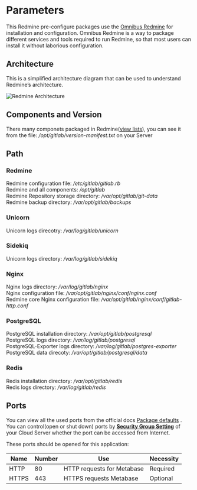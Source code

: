 # Parameters

This Redmine pre-configure packages use the [Omnibus Redmine](https://gitlab.com/gitlab-org/omnibus-gitlab) for installation and configuration. Omnibus Redmine is a way to package different services and tools required to run Redmine, so that most users can install it without laborious configuration.

## Architecture

This is a simplified architecture diagram that can be used to understand Redmine’s architecture.

![Redmine Architecture](https://libs.websoft9.com/Websoft9/DocsPicture/en/gitlab/architecture_simplified.png)

## Components and Version

There many componets packaged in Redmine([view lists](https://docs.gitlab.com/ee/development/architecture.html#component-list)), you can see it from the file: */opt/gitlab/version-manifest.txt* on your Server

## Path

### Redmine

Redmine configuration file: */etc/gitlab/gitlab.rb*    
Redmine and all components: */opt/gitlab*  
Redmine Repository storage directory: */var/opt/gitlab/git-data*  
Redmine backup directory: */var/opt/gitlab/backups*

### Unicorn

Unicorn logs direcotry: */var/log/gitlab/unicorn*  

### Sidekiq

Unicorn logs directory: */var/log/gitlab/sidekiq*

### Nginx

Nginx logs directory: */var/log/gitlab/nginx*  
Nginx configuration file: */var/opt/gitlab/nginx/conf/nginx.conf*  
Redmine core Nginx configuration file:  */var/opt/gitlab/nginx/conf/gitlab-http.conf*

### PostgreSQL

PostgreSQL installation directory: */var/opt/gitlab/postgresql*  
PostgreSQL logs directory: */var/log/gitlab/postgresql*   
PostgreSQL-Exporter logs directory: */var/log/gitlab/postgres-exporter*  
PostgreSQL data direcoty: */var/opt/gitlab/postgresql/data*

### Redis

Redis installation directory: */var/opt/gitlab/redis*  
Redis logs directory: */var/log/gitlab/redis*


## Ports

You can view all the used ports from the official docs [Package defaults](https://docs.gitlab.com/omnibus/package-information/defaults.html) . You can control(open or shut down) ports by **[Security Group Setting](https://support.websoft9.com/docs/faq/zh/tech-instance.html)** of your Cloud Server whether the port can be accessed from Internet.

These ports should be opened for this application:

| Name | Number | Use |  Necessity |
| --- | --- | --- | --- |
| HTTP | 80 | HTTP requests for Metabase | Required |
| HTTPS | 443 | HTTPS requests Metabase | Optional |